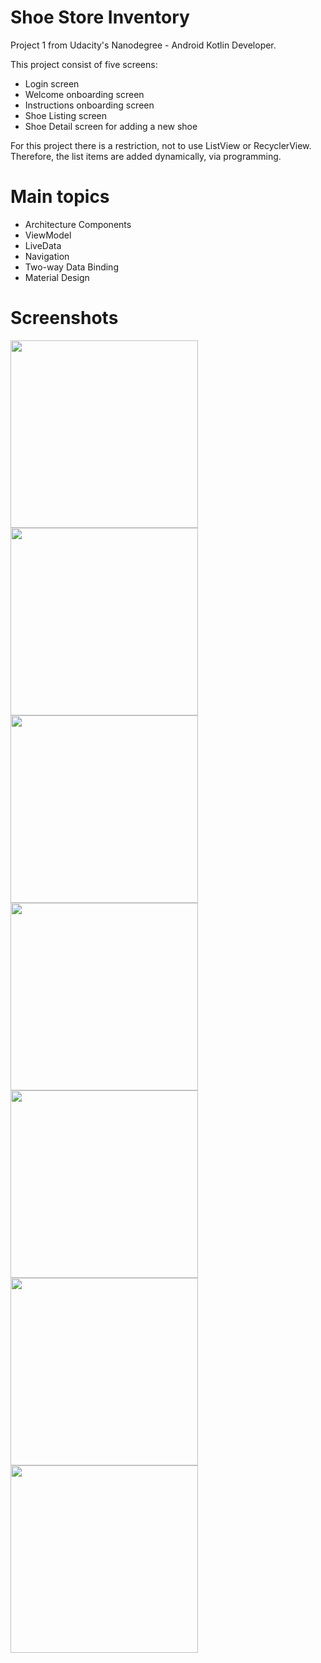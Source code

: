 # Shoe Store Inventory
Project 1 from Udacity's Nanodegree - Android Kotlin Developer.

This project consist of five screens:

- Login screen
- Welcome onboarding screen
- Instructions onboarding screen
- Shoe Listing screen
- Shoe Detail screen for adding a new shoe

For this project there is a restriction, not to use ListView or RecyclerView. Therefore, the list items are added dynamically, via programming.

# Main topics
- Architecture Components
- ViewModel
- LiveData
- Navigation
- Two-way Data Binding
- Material Design

# Screenshots

<kbd><img src="screenshots/screen1.jpg" width="300"/></kbd> <kbd><img src="screenshots/screen2.jpg" width="300"/></kbd> <kbd><img src="screenshots/screen3.jpg" width="300"/></kbd> 
<kbd><img src="screenshots/screen4.jpg" width="300"/></kbd> <kbd><img src="screenshots/screen5.jpg" width="300"/></kbd> <kbd><img src="screenshots/screen6.jpg" width="300"/></kbd>
<kbd><img src="screenshots/screen7.jpg" width="300"/></kbd>
